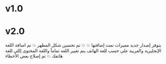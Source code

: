 # v1.0
# v2.0
يتوفر إصدار جديد
مميزات تمت إضافتها 💥
💥 تم تحسين شكل المظهر
💥 تم اضافة اللغة الإنجليزية والعربية
علي حسب للغة الهاتف يتم تغيير اللغه تماماً
واللغة المحتوى إللي للغة هاتفك
💥 تم إصلاح بعض الأخطاء 
